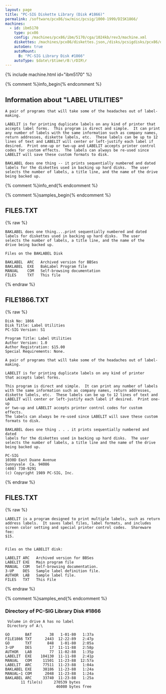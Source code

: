 ```yaml
---
layout: page
title: "PC-SIG Diskette Library (Disk #1866)"
permalink: /software/pcx86/sw/misc/pcsig/1000-1999/DISK1866/
machines:
  - id: ibm5170
    type: pcx86
    config: /machines/pcx86/ibm/5170/cga/1024kb/rev3/machine.xml
    diskettes: /machines/pcx86/diskettes.json,/disks/pcsigdisks/pcx86/diskettes.json
    autoGen: true
    autoMount:
      B: "PC-SIG Library Disk #1866"
    autoType: $date\r$time\rB:\rDIR\r
---
```


{% include machine.html id="ibm5170" %}

{% comment %}info_begin{% endcomment %}

## Information about "LABEL UTILITIES"

    A pair of programs that will take some of the headaches out of label-
    making.
    
    LABELIT is for printing duplicate labels on any kind of printer that
    accepts label forms.  This program is direct and simple.  It can print
    any number of labels with the same information such as company names,
    return addresses, diskette labels, etc.  These labels can be up to 12
    lines of text and LABELIT will center or left-justify each label if
    desired.  Print one-up or two-up and LABELIT accepts printer control
    codes for custom effects.  The labels can always be re-used since
    LABELIT will save these custom formats to disk.
    
    BAKLABEL does one thing -- it prints sequentially numbered and dated
    labels for the diskettes used in backing up hard disks.  The user
    selects the number of labels, a title line, and the name of the drive
    being backed up.
{% comment %}info_end{% endcomment %}

{% comment %}samples_begin{% endcomment %}

## FILES.TXT

{% raw %}
```
BAKLABEL does one thing....print sequentially numbered and dated 
labels for diskettes used in backing up hard disks.  The user 
selects the number of labels, a title line, and the name of the 
drive being backed up.

Files on the BAKLABEL Disk

BAKLABEL  ARC   Archived version for BBSes
BAKLABEL  EXE   BakLabel Program file
MANUAL    COM   Self-browsing documentation
FILES     TXT   This file
```
{% endraw %}

## FILE1866.TXT

{% raw %}
```
Disk No: 1866                                                           
Disk Title: Label Utilities                                             
PC-SIG Version: S1                                                      
                                                                        
Program Title: Label Utilities                                          
Author Version: 1.0                                                     
Author Registration: $15.00                                             
Special Requirements: None.                                             
                                                                        
A pair of programs that will take some of the headaches out of label-   
making.                                                                 
                                                                        
LABELIT is for printing duplicate labels on any kind of printer         
that accepts label forms.                                               
                                                                        
This program is direct and simple.  It can print any number of labels   
with the same information such as company names, return addresses,      
diskette labels, etc.  These labels can be up to 12 lines of text and   
LABELIT will center or left-justify each label if desired.  Print one-up
or two-up and LABELIT accepts printer control codes for custom effects. 
The labels can always be re-used since LABELIT will save these custom   
formats to disk.                                                        
                                                                        
BAKLABEL does one thing . . . it prints sequentially numbered and dated 
labels for the diskettes used in backing up hard disks.  The user       
selects the number of labels, a title line and the name of the drive    
being backed up.                                                        
                                                                        
PC-SIG                                                                  
1030D East Duane Avenue                                                 
Sunnyvale  Ca. 94086                                                    
(408) 730-9291                                                          
(c) Copyright 1989 PC-SIG, Inc.                                         
```
{% endraw %}

## FILES.TXT

{% raw %}
```
LABELIT is a program designed to print multiple labels, such as return 
address labels.  It saves label files, label formats, and includes 
screen color setting and special printer control codes.  Shareware fee:
$15.


Files on the LABELIT disk:

LABELIT ARC   Archived version for BBSes
LABELIT EXE   Main program file
MANUAL  COM   Self-browsing documentation.
3-UP    DES   Sample label definition file.
AUTHOR  LAB   Sample label file.
FILES   TXT   This File
```
{% endraw %}

{% comment %}samples_end{% endcomment %}

### Directory of PC-SIG Library Disk #1866

     Volume in drive A has no label
     Directory of A:\

    GO       BAT        38   1-01-80   1:37a
    FILE1866 TXT      2443  12-22-89   2:47p
    GO       TXT       848   1-01-80   2:05a
    3-UP     DES        17  11-11-88   2:58p
    AUTHOR   LAB        77  11-02-88   1:35p
    LABELIT  EXE    104130  11-11-88   2:41p
    MANUAL   COM     11501  11-23-88  12:57a
    LABELIT  ARC     77511  11-23-88   1:04a
    BAKLABEL EXE     38186  11-23-88   1:24a
    MANUAL~1 COM      2048  11-23-88   1:24a
    BAKLABEL ARC     33740  11-23-88   1:25a
           11 file(s)     270539 bytes
                           46080 bytes free
